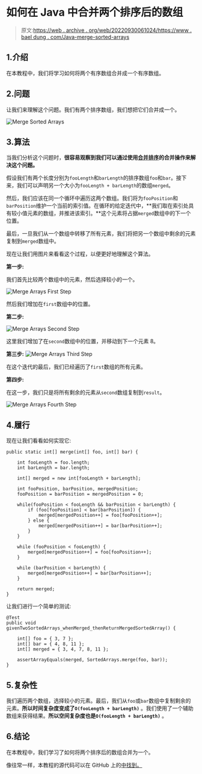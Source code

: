 # 如何在 Java 中合并两个排序后的数组

> 原文:[https://web . archive . org/web/20220930061024/https://www . bael dung . com/Java-merge-sorted-arrays](https://web.archive.org/web/20220930061024/https://www.baeldung.com/java-merge-sorted-arrays)

## 1.介绍

在本教程中，我们将学习如何将两个有序数组合并成一个有序数组。

## 2.问题

让我们来理解这个问题。我们有两个排序数组，我们想把它们合并成一个。

![Merge Sorted Arrays](img/572d96f46afb02ba35b00f23abc6ce18.png)

## 3.算法

当我们分析这个问题时，**很容易观察到我们可以通过使用[合并排序](/web/20221208143956/https://www.baeldung.com/java-merge-sort)的合并操作来解决这个问题。**

假设我们有两个长度分别为`fooLength`和`barLength`的排序数组`foo`和`bar`。接下来，我们可以声明另一个大小为`fooLength + barLength`的数组`merged`。

然后，我们应该在同一个循环中遍历这两个数组。我们将为`fooPosition`和`barPosition`维护一个当前的索引值。在循环的给定迭代中，**我们取在索引处具有较小值元素的数组，并推进该索引。**这个元素将占据`merged`数组中的下一个位置。

最后，一旦我们从一个数组中转移了所有元素，我们将把另一个数组中剩余的元素复制到`merged`数组中。

现在让我们用图片来看看这个过程，以便更好地理解这个算法。

**第一步:**

我们首先比较两个数组中的元素，然后选择较小的一个。

![Merge Arrays First Step](img/3bf2017951d0ebe1bc8eb6c98030194f.png)

然后我们增加在`first`数组中的位置。

**第二步:**

![Merge Arrays Second Step](img/8013f474964e2ba049d759142008e38d.png)

这里我们增加了在`second`数组中的位置，并移动到下一个元素 8。

**第三步:**
![Merge Arrays Third Step](img/923bfd96f71b192da60208f2b814847f.png)

在这个迭代的最后，我们已经遍历了`first`数组的所有元素。

**第四步:**

在这一步，我们只是将所有剩余的元素从`second`数组复制到`result`。

![Merge Arrays Fourth Step](img/15f5c0666319094f6c564a593718e701.png)

## 4.履行

现在让我们看看如何实现它:

```
public static int[] merge(int[] foo, int[] bar) {

    int fooLength = foo.length;
    int barLength = bar.length;

    int[] merged = new int[fooLength + barLength];

    int fooPosition, barPosition, mergedPosition;
    fooPosition = barPosition = mergedPosition = 0;

    while(fooPosition < fooLength && barPosition < barLength) {
        if (foo[fooPosition] < bar[barPosition]) {
            merged[mergedPosition++] = foo[fooPosition++];
        } else {
            merged[mergedPosition++] = bar[barPosition++];
        }
    }

    while (fooPosition < fooLength) {
        merged[mergedPosition++] = foo[fooPosition++];
    }

    while (barPosition < barLength) {
        merged[mergedPosition++] = bar[barPosition++];
    }

    return merged;
}
```

让我们进行一个简单的测试:

```
@Test
public void givenTwoSortedArrays_whenMerged_thenReturnMergedSortedArray() {

    int[] foo = { 3, 7 };
    int[] bar = { 4, 8, 11 };
    int[] merged = { 3, 4, 7, 8, 11 };

    assertArrayEquals(merged, SortedArrays.merge(foo, bar));
}
```

## 5.复杂性

我们遍历两个数组，选择较小的元素。最后，我们从`foo`或`bar`数组中复制剩余的元素。**所以时间复杂度变成了`O(fooLength + barLength)`** 。我们使用了一个辅助数组来获得结果。**所以空间复杂度也是`O(fooLength + barLength)`** 。

## 6.结论

在本教程中，我们学习了如何将两个排序后的数组合并为一个。

像往常一样，本教程的源代码可以在 GitHub 上的[中找到。](https://web.archive.org/web/20221208143956/https://github.com/eugenp/tutorials/tree/master/algorithms-modules/algorithms-miscellaneous-5)